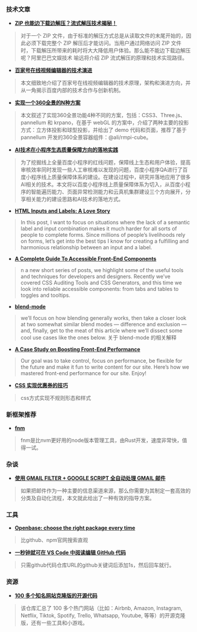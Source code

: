 ### 技术文章

+ **[ZIP 也能边下载边解压？流式解压技术揭秘！](https://segmentfault.com/a/1190000023948432)**

>  对于一个 ZIP 文件，由于标准的解压方式总是从读取文件的末尾开始的，因此必须下载完整个 ZIP 解压后才能访问。当用户通过网络访问 ZIP 文件时，下载解压所带来的耗时将大大降低用户体验。那么能不能边下载边解压呢？阿里巴巴文娱技术 喻远将介绍 ZIP 流式解压的原理和技术实现路径。


+ **[百家号在线视频编辑器的技术演进](https://segmentfault.com/a/1190000039758279)**


>  本文细致地介绍了百家号在线视频编辑器的技术原理，架构和演进方向，并从一角揭示百度内部的技术合作与创新机制。


+ **[实现一个360全景的N种方案](https://developer.aliyun.com/article/783218?spm=a2c6h.12873581.0.dArticle783218.359178c5lC4tq7&groupCode=alibabaf2e)**


>  本文叙述了实现360全景功能4种不同的方案，包括：CSS3、Three.js、pannellum 和 krpano，在基于 webGL 的方案中，介绍了两种主要的投影方式：立方体投影和球型投影，并给出了 demo 代码和页面，推荐了基于 pannellum 开发的360全景容器组件：@ali/rmpi-cube。


+ **[AI技术在小程序生态质量保障方向的落地实践](https://mp.weixin.qq.com/s/NPgGtw3pfRZWyRofDTDcpg)**


> 为了挖掘线上全量百度小程序的红线问题，保障线上生态和用户体验，提高审核效率同时发现一些人工审核难以发现的问题，百度小程序QA进行了百度小程序线上质量保障体系的建设。在建设过程中，研究并落地应用了很多AI相关的技术。本文将以百度小程序线上质量保障体系为切入，从百度小程序的智能遍历能力、页面异常检测能力和云真机集群建设三个方向展开，分享相关能力的建设思路和AI技术的落地方式。

+ **[HTML Inputs and Labels: A Love Story](https://css-tricks.com/html-inputs-and-labels-a-love-story/)**


>  In this post, I want to focus on situations where the lack of a semantic label and input combination makes it much harder for all sorts of people to complete forms. Since millions of people’s livelihoods rely on forms, let’s get into the best tips I know for creating a fulfilling and harmonious relationship between an input and a label.


+ **[A Complete Guide To Accessible Front-End Components](https://www.smashingmagazine.com/2021/03/complete-guide-accessible-front-end-components/)**


> n a new short series of posts, we highlight some of the useful tools and techniques for developers and designers. Recently we’ve covered CSS Auditing Tools and CSS Generators, and this time we look into reliable accessible components: from tabs and tables to toggles and tooltips.


+ **[blend-mode](https://css-tricks.com/taming-blend-modes-difference-and-exclusion/)**


> we’ll focus on how blending generally works, then take a closer look at two somewhat similar blend modes — difference and exclusion — and, finally, get to the meat of this article where we’ll dissect some cool use cases like the ones below. 关于 blend-mode 的相关解释

+ **[A Case Study on Boosting Front-End Performance](https://css-tricks.com/case-study-boosting-front-end-performance)**


> Our goal was to take control, focus on performance, be flexible for the future and make it fun to write content for our site. Here’s how we mastered front-end performance for our site. Enjoy!


+ **[CSS 实现优惠券的技巧](https://juejin.cn/post/6945023989555134494)**


> css方式实现不规则形态和样式

### 新框架推荐

+ **[fnm](https://github.com/Schniz/fnm)**

> fnm是比nvm更好用的node版本管理工具，由Rust开发，速度非常快，值得一试。

### 杂谈

+ **[使用 GMAIL FILTER + GOOGLE SCRIPT 全自动处理 GMAIL 邮件](https://miao.hu/2021/03/28/gmail-automation)**

> 如果把邮件作为一种主要的信息渠道来源，那么你需要为其制定一套高效的分类及自动化流程，本文就此给出了一种有效的指导方案。


### 工具


+ **[Openbase: choose the right package every time](https://openbase.com/categories/js/best-nodejs-compression-libraries?orderBy=RECOMMENDED&)**

>  比github、npm官网搜索直观

+ **[一秒钟就可在 VS Code 中阅读编辑 GitHub 代码](https://github.com/conwnet/github1s)**

> 只需github代码仓库URL的github关键词后添加1s，然后回车就行。

### 资源

+ **[100 多个知名网站克隆版的开源代码](https://github.com/GorvGoyl/clone-wars)**

> 该仓库汇总了 100 多个热门网站（比如：Airbnb, Amazon, Instagram, Netflix, Tiktok, Spotify, Trello, Whatsapp, Youtube, 等等）的开源克隆版，还有一些工具和小游戏。
